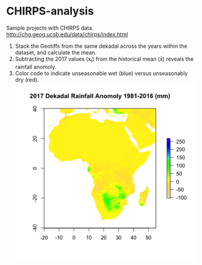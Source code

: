 # CHIRPS-analysis
Sample projects with CHIRPS data. http://chg.geog.ucsb.edu/data/chirps/index.html

1. Stack the Geotiffs from the same dekadal across the years within the dataset, and calculate the mean.
2. Subtracting the 2017 values (x<sub>t</sub>) from the historical mean (x̄) reveals the rainfall anomoly.
3. Color code to indicate unseasonable wet (blue) versus unseasonably dry (red).
![Image](./Rainfall_Anomaly.png?raw=true)
